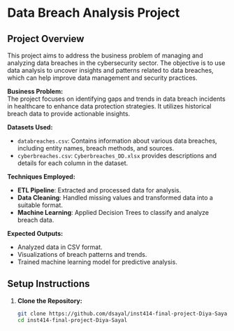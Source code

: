 # Data Breach Analysis Project

## Project Overview

This project aims to address the business problem of managing and analyzing data breaches in the cybersecurity sector. The objective is to use data analysis to uncover insights and patterns related to data breaches, which can help improve data management and security practices.

**Business Problem:**  
The project focuses on identifying gaps and trends in data breach incidents in healthcare to enhance data protection strategies. It utilizes historical breach data to provide actionable insights.

**Datasets Used:**
- `databreaches.csv`: Contains information about various data breaches, including entity names, breach methods, and sources.
- `cyberbreaches.csv`: `Cyberbreaches_DD.xlsx` provides descriptions and details for each column in the dataset.

**Techniques Employed:**
- **ETL Pipeline**: Extracted and processed data for analysis.
- **Data Cleaning**: Handled missing values and transformed data into a suitable format.
- **Machine Learning**: Applied Decision Trees to classify and analyze breach data.

**Expected Outputs:**
- Analyzed data in CSV format.
- Visualizations of breach patterns and trends.
- Trained machine learning model for predictive analysis.

## Setup Instructions

1. **Clone the Repository:**
   ```bash
   git clone https://github.com/dsayal/inst414-final-project-Diya-Sayal.git
   cd inst414-final-project-Diya-Sayal